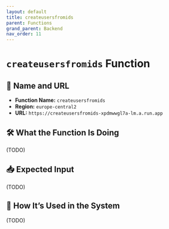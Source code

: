 ```yaml
---
layout: default
title: createusersfromids
parent: Functions
grand_parent: Backend
nav_order: 11
---
```


# `createusersfromids` Function

## 🔗 Name and URL

- **Function Name:** `createusersfromids`
- **Region:** `europe-central2`
- **URL:** `https://createusersfromids-xpdmwwgl7a-lm.a.run.app`

## 🛠️ What the Function Is Doing

(TODO)

## 📥 Expected Input

(TODO)

## 🔄 How It’s Used in the System

(TODO)
